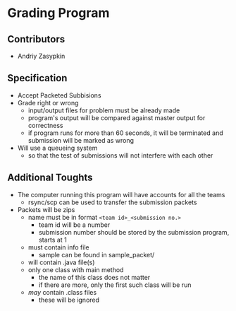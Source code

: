 # Grading Program

## Contributors
- Andriy Zasypkin

## Specification
- Accept Packeted Subbisions
- Grade right or wrong
  - input/output files for problem must be already made
  - program's output will be compared against master output for correctness
  - if program runs for more than 60 seconds, it will be terminated and submission will be marked as wrong
- Will use a queueing system
  - so that the test of submissions will not interfere with each other

## Additional Toughts
- The computer running this program will have accounts for all the teams
  - rsync/scp can be used to transfer the submission packets
- Packets will be zips
  - name must be in format `<team id>_<submission no.>`
    - team id will be a number
    - submission number should be stored by the submission program, starts at 1
  - must contain info file
    - sample can be found in sample_packet/
  - will contain .java file(s)
  - only one class with main method
    - the name of this class does not matter
    - if there are more, only the first such class will be run
  - *may* contain .class files
    - these will be ignored
